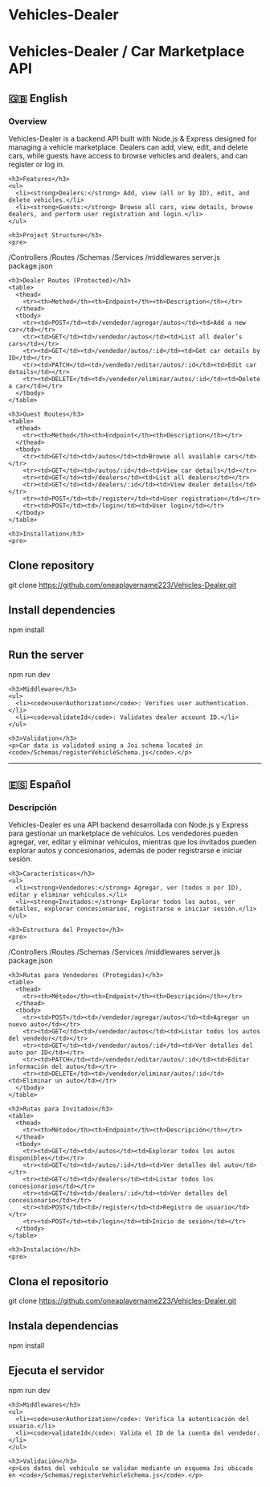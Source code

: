 # Vehicles-Dealer

<!DOCTYPE html>
<html lang="es">
<head>
  <meta charset="UTF-8">
  <title>Vehicles-Dealer</title>
</head>
<body>
  <h1>Vehicles-Dealer / Car Marketplace API</h1>

  <section>
    <h2>🇬🇧 English</h2>
    <h3>Overview</h3>
    <p>
      Vehicles-Dealer is a backend API built with Node.js & Express designed for managing a vehicle marketplace. Dealers can add, view, edit, and delete cars, while guests have access to browse vehicles and dealers, and can register or log in.
    </p>

    <h3>Features</h3>
    <ul>
      <li><strong>Dealers:</strong> Add, view (all or by ID), edit, and delete vehicles.</li>
      <li><strong>Guests:</strong> Browse all cars, view details, browse dealers, and perform user registration and login.</li>
    </ul>

    <h3>Project Structure</h3>
    <pre>
/Controllers
/Routes
/Schemas
/Services
/middlewares
server.js
package.json
    </pre>

    <h3>Dealer Routes (Protected)</h3>
    <table>
      <thead>
        <tr><th>Method</th><th>Endpoint</th><th>Description</th></tr>
      </thead>
      <tbody>
        <tr><td>POST</td><td>/vendedor/agregar/autos</td><td>Add a new car</td></tr>
        <tr><td>GET</td><td>/vendedor/autos</td><td>List all dealer’s cars</td></tr>
        <tr><td>GET</td><td>/vendedor/autos/:id</td><td>Get car details by ID</td></tr>
        <tr><td>PATCH</td><td>/vendedor/editar/autos/:id</td><td>Edit car details</td></tr>
        <tr><td>DELETE</td><td>/vendedor/eliminar/autos/:id</td><td>Delete a car</td></tr>
      </tbody>
    </table>

    <h3>Guest Routes</h3>
    <table>
      <thead>
        <tr><th>Method</th><th>Endpoint</th><th>Description</th></tr>
      </thead>
      <tbody>
        <tr><td>GET</td><td>/autos</td><td>Browse all available cars</td></tr>
        <tr><td>GET</td><td>/autos/:id</td><td>View car details</td></tr>
        <tr><td>GET</td><td>/dealers</td><td>List all dealers</td></tr>
        <tr><td>GET</td><td>/dealers/:id</td><td>View dealer details</td></tr>
        <tr><td>POST</td><td>/register</td><td>User registration</td></tr>
        <tr><td>POST</td><td>/login</td><td>User login</td></tr>
      </tbody>
    </table>

    <h3>Installation</h3>
    <pre>
# Clone repository
git clone https://github.com/oneaplayername223/Vehicles-Dealer.git

# Install dependencies
npm install

# Run the server
npm run dev
    </pre>

    <h3>Middleware</h3>
    <ul>
      <li><code>userAuthorization</code>: Verifies user authentication.</li>
      <li><code>validateId</code>: Validates dealer account ID.</li>
    </ul>

    <h3>Validation</h3>
    <p>Car data is validated using a Joi schema located in <code>/Schemas/registerVehicleSchema.js</code>.</p>
  </section>

  <hr />

  <section>
    <h2>🇪🇸 Español</h2>
    <h3>Descripción</h3>
    <p>
      Vehicles-Dealer es una API backend desarrollada con Node.js y Express para gestionar un marketplace de vehículos. Los vendedores pueden agregar, ver, editar y eliminar vehículos, mientras que los invitados pueden explorar autos y concesionarios, además de poder registrarse e iniciar sesión.
    </p>

    <h3>Características</h3>
    <ul>
      <li><strong>Vendedores:</strong> Agregar, ver (todos o por ID), editar y eliminar vehículos.</li>
      <li><strong>Invitados:</strong> Explorar todos los autos, ver detalles, explorar concesionarios, registrarse e iniciar sesión.</li>
    </ul>

    <h3>Estructura del Proyecto</h3>
    <pre>
/Controllers
/Routes
/Schemas
/Services
/middlewares
server.js
package.json
    </pre>

    <h3>Rutas para Vendedores (Protegidas)</h3>
    <table>
      <thead>
        <tr><th>Método</th><th>Endpoint</th><th>Descripción</th></tr>
      </thead>
      <tbody>
        <tr><td>POST</td><td>/vendedor/agregar/autos</td><td>Agregar un nuevo auto</td></tr>
        <tr><td>GET</td><td>/vendedor/autos</td><td>Listar todos los autos del vendedor</td></tr>
        <tr><td>GET</td><td>/vendedor/autos/:id</td><td>Ver detalles del auto por ID</td></tr>
        <tr><td>PATCH</td><td>/vendedor/editar/autos/:id</td><td>Editar información del auto</td></tr>
        <tr><td>DELETE</td><td>/vendedor/eliminar/autos/:id</td><td>Eliminar un auto</td></tr>
      </tbody>
    </table>

    <h3>Rutas para Invitados</h3>
    <table>
      <thead>
        <tr><th>Método</th><th>Endpoint</th><th>Descripción</th></tr>
      </thead>
      <tbody>
        <tr><td>GET</td><td>/autos</td><td>Explorar todos los autos disponibles</td></tr>
        <tr><td>GET</td><td>/autos/:id</td><td>Ver detalles del auto</td></tr>
        <tr><td>GET</td><td>/dealers</td><td>Listar todos los concesionarios</td></tr>
        <tr><td>GET</td><td>/dealers/:id</td><td>Ver detalles del concesionario</td></tr>
        <tr><td>POST</td><td>/register</td><td>Registro de usuario</td></tr>
        <tr><td>POST</td><td>/login</td><td>Inicio de sesión</td></tr>
      </tbody>
    </table>

    <h3>Instalación</h3>
    <pre>
# Clona el repositorio
git clone https://github.com/oneaplayername223/Vehicles-Dealer.git

# Instala dependencias
npm install

# Ejecuta el servidor
npm run dev
    </pre>

    <h3>Middlewares</h3>
    <ul>
      <li><code>userAuthorization</code>: Verifica la autenticación del usuario.</li>
      <li><code>validateId</code>: Valida el ID de la cuenta del vendedor.</li>
    </ul>

    <h3>Validación</h3>
    <p>Los datos del vehículo se validan mediante un esquema Joi ubicado en <code>/Schemas/registerVehicleSchema.js</code>.</p>
  </section>
</body>
</html>
